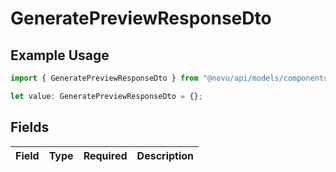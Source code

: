 # GeneratePreviewResponseDto

## Example Usage

```typescript
import { GeneratePreviewResponseDto } from "@novu/api/models/components";

let value: GeneratePreviewResponseDto = {};
```

## Fields

| Field       | Type        | Required    | Description |
| ----------- | ----------- | ----------- | ----------- |